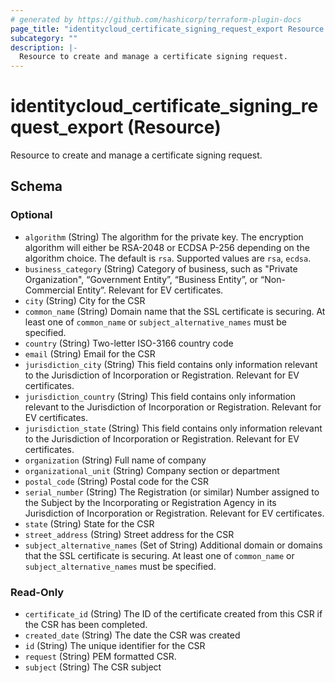 ```yaml
---
# generated by https://github.com/hashicorp/terraform-plugin-docs
page_title: "identitycloud_certificate_signing_request_export Resource - terraform-provider-identitycloud"
subcategory: ""
description: |-
  Resource to create and manage a certificate signing request.
---
```


# identitycloud_certificate_signing_request_export (Resource)

Resource to create and manage a certificate signing request.



<!-- schema generated by tfplugindocs -->
## Schema

### Optional

- `algorithm` (String) The algorithm for the private key. The encryption algorithm will either be RSA-2048 or ECDSA P-256 depending on the algorithm choice. The default is `rsa`. Supported values are `rsa`, `ecdsa`.
- `business_category` (String) Category of business, such as "Private Organization", “Government Entity”, “Business Entity”, or “Non-Commercial Entity”. Relevant for EV certificates.
- `city` (String) City for the CSR
- `common_name` (String) Domain name that the SSL certificate is securing. At least one of `common_name` or `subject_alternative_names` must be specified.
- `country` (String) Two-letter ISO-3166 country code
- `email` (String) Email for the CSR
- `jurisdiction_city` (String) This field contains only information relevant to the Jurisdiction of Incorporation or Registration. Relevant for EV certificates.
- `jurisdiction_country` (String) This field contains only information relevant to the Jurisdiction of Incorporation or Registration. Relevant for EV certificates.
- `jurisdiction_state` (String) This field contains only information relevant to the Jurisdiction of Incorporation or Registration. Relevant for EV certificates.
- `organization` (String) Full name of company
- `organizational_unit` (String) Company section or department
- `postal_code` (String) Postal code for the CSR
- `serial_number` (String) The Registration (or similar) Number assigned to the Subject by the Incorporating or Registration Agency in its Jurisdiction of Incorporation or Registration. Relevant for EV certificates.
- `state` (String) State for the CSR
- `street_address` (String) Street address for the CSR
- `subject_alternative_names` (Set of String) Additional domain or domains that the SSL certificate is securing. At least one of `common_name` or `subject_alternative_names` must be specified.

### Read-Only

- `certificate_id` (String) The ID of the certificate created from this CSR if the CSR has been completed.
- `created_date` (String) The date the CSR was created
- `id` (String) The unique identifier for the CSR
- `request` (String) PEM formatted CSR.
- `subject` (String) The CSR subject
